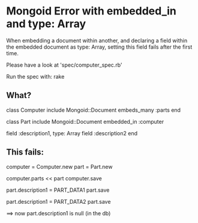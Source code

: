 Mongoid Error with embedded_in and type: Array
========================

When embedding a document within another, and declaring a field within the embedded document as type: Array, setting this
field fails after the first time.

Please have a look at 'spec/computer_spec.rb'

Run the spec with: rake

What?
----------------

class Computer
  include Mongoid::Document
  embeds_many :parts
end

class Part
  include Mongoid::Document
  embedded_in :computer

  field :description1, type: Array
  field :description2
end

This fails:
--------------------------
computer = Computer.new
part = Part.new

computer.parts << part
computer.save

part.description1 = PART_DATA1
part.save

part.description1 = PART_DATA2
part.save

==> now part.description1 is null (in the db)
